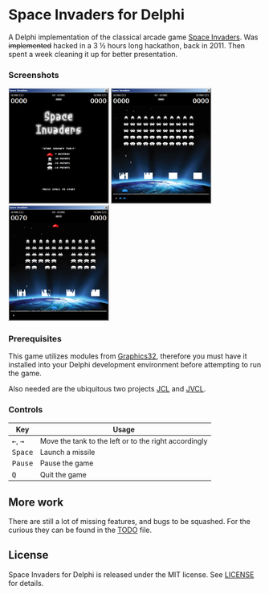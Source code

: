 # Space Invaders for Delphi

A Delphi implementation of the classical arcade game [Space Invaders](https://en.wikipedia.org/wiki/Space_Invaders). Was ~~implemented~~ hacked in a 3 &#189; hours long hackathon, back in 2011. Then spent a week cleaning it up for better presentation.

### Screenshots

<img src="screenshots/main.png" width="200px"> <img src="screenshots/warmup.png" width="200px"> <img src="screenshots/mothership.png" width="200px">

### Prerequisites

This game utilizes modules from [Graphics32](https://github.com/graphics32/graphics32), therefore you must have it installed into your Delphi development environment before attempting to run the game.

Also needed are the ubiquitous two projects  [JCL](https://github.com/project-jedi/jcl) and [JVCL](https://github.com/project-jedi/jvcl).

### Controls

Key | Usage
----|-----
<kbd>&larr;</kbd>, <kbd>&rarr;</kbd> | Move the tank to the left or to the right accordingly
<kbd>Space</kbd> | Launch a missile
<kbd>Pause</kbd> | Pause the game
<kbd>Q</kbd> | Quit the game

## More work

There are still a lot of missing features, and bugs to be squashed. For the curious they can be found in the [TODO](TODO.md) file.

## License

Space Invaders for Delphi is released under the MIT license.
See [LICENSE](./LICENSE.md) for details.
